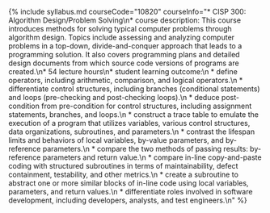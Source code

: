 {% include syllabus.md courseCode="10820" courseInfo="* CISP 300: Algorithm Design/Problem Solving\n* course description: This course introduces methods for solving typical computer problems through algorithm design. Topics include assessing and analyzing computer problems in a top-down, divide-and-conquer approach that leads to a programming solution. It also covers programming plans and detailed design documents from which source code versions of programs are created.\n* 54 lecture hours\n* student learning outcome:\n  * define operators, including arithmetic, comparison, and logical operators.\n  * differentiate control structures, including branches (conditional statements) and loops (pre-checking and post-checking loops).\n  * deduce post-condition from pre-condition for control structures, including assignment statements, branches, and loops.\n  * construct a trace table to emulate the execution of a program that utilizes variables, various control structures, data organizations, subroutines, and parameters.\n  * contrast the lifespan limits and behaviors of local variables, by-value parameters, and by-reference parameters.\n  * compare the two methods of passing results: by-reference parameters and return value.\n  * compare in-line copy-and-paste coding with structured subroutines in terms of maintainability, defect containment, testability, and other metrics.\n  * create a subroutine to abstract one or more similar blocks of in-line code using local variables, parameters, and return values.\n  * differentiate roles involved in software development, including developers, analysts, and test engineers.\n" %}
